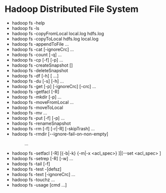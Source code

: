 # Hadoop Distributed File System

* hadoop fs -help
* hadoop fs -ls
* hadoop fs -copyFromLocal local.log hdfs.log
* hadoop fs -copyToLocal hdfs.log local.log
* hadoop fs -appendToFile <localsrc> ... <dst>
* hadoop fs -cat [-ignoreCrc] <src> ...
* hadoop fs -count [-q] <path> ...
* hadoop fs -cp [-f] [-p] <src> ... <dst>
* hadoop fs -createSnapshot <snapshotDir> [<snapshotName>]
* hadoop fs -deleteSnapshot <snapshotDir> <snapshotName>
* hadoop fs -df [-h] [<path> ...]
* hadoop fs -du [-s] [-h] <path> ...
* hadoop fs -get [-p] [-ignoreCrc] [-crc] <src> ... <localdst>
* hadoop fs -getfacl [-R] <path>
* hadoop fs -mkdir [-p] <path> ...
* hadoop fs -moveFromLocal <localsrc> ... <dst>
* hadoop fs -moveToLocal <src> <localdst>
* hadoop fs -mv <src> ... <dst>
* hadoop fs -put [-f] [-p] <localsrc> ... <dst>
* hadoop fs -renameSnapshot <snapshotDir> <oldName> <newName>
* hadoop fs -rm [-f] [-r|-R] [-skipTrash] <src> ...
* hadoop fs -rmdir [--ignore-fail-on-non-empty] <dir> ...
* hadoop fs -setfacl [-R] [{-b|-k} {-m|-x <acl_spec>} <path>]|[--set <acl_spec> <path>]
* hadoop fs -setrep [-R] [-w] <rep> <path> ...
* hadoop fs -tail [-f] <file>
* hadoop fs -test -[defsz] <path>
* hadoop fs -text [-ignoreCrc] <src> ...
* hadoop fs -touchz <path> ...
* hadoop fs -usage [cmd ...]
